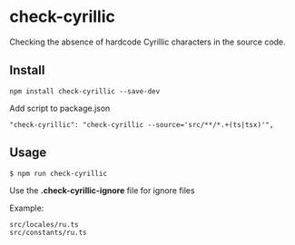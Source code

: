 # check-cyrillic

Checking the absence of hardcode Cyrillic characters in the source code.

## Install

```
npm install check-cyrillic --save-dev
```

Add script to package.json

```
"check-cyrillic": "check-cyrillic --source='src/**/*.+(ts|tsx)'",
```

## Usage

```shell
$ npm run check-cyrillic
```

Use the **.check-cyrillic-ignore** file for ignore files

Example:

```
src/locales/ru.ts
src/constants/ru.ts
```
